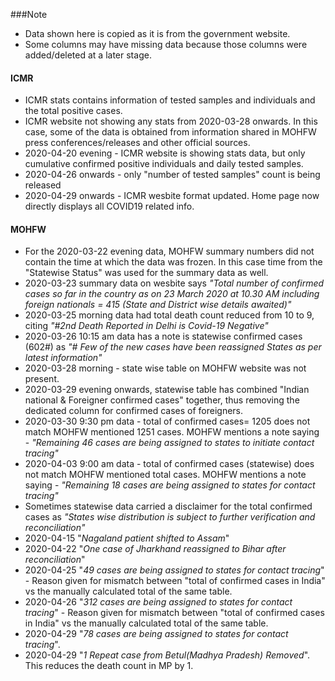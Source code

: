 ###Note 
- Data shown here is copied as it is from the government website.
- Some columns may have missing data because those columns were added/deleted at a later stage.

#### ICMR
- ICMR stats contains information of tested samples and individuals and the total positive cases.
- ICMR website not showing any stats from 2020-03-28 onwards. In this case, some of the data is obtained from information shared in MOHFW press conferences/releases and other official sources.
- 2020-04-20 evening - ICMR website is showing stats data, but only cumulative confirmed positive individuals and daily tested samples.
- 2020-04-26 onwards - only "number of tested samples" count is being released
- 2020-04-29 onwards - ICMR wesbite format updated. Home page now directly displays all COVID19 related info.

#### MOHFW
- For the 2020-03-22 evening data, MOHFW summary numbers did not contain the time at which the data was frozen. In this case time from the "Statewise Status" was used for the summary data as well.
- 2020-03-23 summary data on wesbite says *"Total number of confirmed cases so far in the country as on 23 March 2020 at 10.30 AM including foreign nationals = 415 (State and District wise details awaited)"*
- 2020-03-25 morning data had total death count reduced from 10 to 9, citing *"#2nd Death Reported in Delhi is Covid-19 Negative"*
- 2020-03-26 10:15 am data has a note is statewise confirmed cases (602#) as *"# Few of the new cases have been reassigned States as per latest information"*
- 2020-03-28 morning - state wise table on MOHFW website was not present.
- 2020-03-29 evening onwards, statewise table has combined "Indian national & Foreigner confirmed cases" together, thus removing the dedicated column for confirmed cases of foreigners.
- 2020-03-30 9:30 pm data - total of confirmed cases= 1205 does not match MOHFW mentioned 1251 cases. MOHFW mentions a note saying - *"Remaining 46 cases are being assigned to states to initiate contact tracing"*
- 2020-04-03 9:00 am data - total of confirmed cases (statewise) does not match MOHFW mentioned total cases. MOHFW mentions a note saying - *"Remaining 18 cases are being assigned to states for contact tracing"*
- Sometimes statewise data carried a disclaimer for the total confirmed cases as *"States wise distribution is subject to further verification and reconciliation"*
- 2020-04-15 "*Nagaland patient shifted to Assam*"
- 2020-04-22 "*One case of Jharkhand reassigned to Bihar after reconciliation*"
- 2020-04-25 "*49 cases are being assigned to states for contact tracing*" - Reason given for mismatch between "total of confirmed cases in India" vs the manually calculated total of the same table.
- 2020-04-26 "*312 cases are being assigned to states for contact tracing*" - Reason given for mismatch between "total of confirmed cases in India" vs the manually calculated total of the same table.
- 2020-04-29 "*78 cases are being assigned to states for contact tracing*".
- 2020-04-29 "*1 Repeat case from Betul(Madhya Pradesh) Removed*". This reduces the death count in MP by 1.
